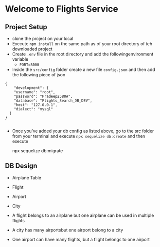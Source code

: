# Welcome to Flights Service

## Project Setup
- clone the project on your local
- Execute `npm install` on the same path as of your root directory of teh downloaded project
- Create `.env`  file in the root directory and add the followingenvironment variable
    - `PORT=3000`
- Inside the `src/config` folder create a new file `config.json` and then add the following piece of json

```
{
    "development": {
    "username": "root",
    "password": "Pradeep2580#",
    "database": "Flights_Search_DB_DEV",
    "host": "127.0.0.1",
    "dialect": "mysql"
  }
}


```

- Once you've added your db config as listed above, go to the src folder from your terminal and execute `npx sequelize db:create`
  and then execute

  npx sequelize db:migrate

## DB Design
  - Airplane Table
  - Flight
  - Airport
  - City

  - A flight belongs to an airplane but one airplane can be used in multiple flights
  - A city has many airportsbut one airport belong to a city
  - One airport can have many flights, but a flight belongs to one airport
